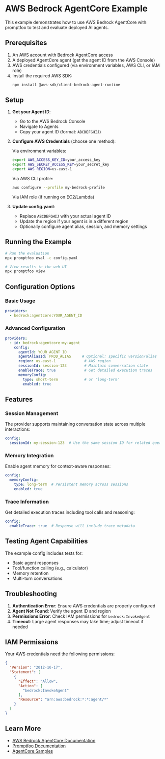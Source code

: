 # AWS Bedrock AgentCore Example

This example demonstrates how to use AWS Bedrock AgentCore with promptfoo to test and evaluate deployed AI agents.

## Prerequisites

1. An AWS account with Bedrock AgentCore access
2. A deployed AgentCore agent (get the agent ID from the AWS Console)
3. AWS credentials configured (via environment variables, AWS CLI, or IAM role)
4. Install the required AWS SDK:
   ```bash
   npm install @aws-sdk/client-bedrock-agent-runtime
   ```

## Setup

1. **Get your Agent ID**: 
   - Go to the AWS Bedrock Console
   - Navigate to Agents
   - Copy your agent ID (format: `ABCDEFGHIJ`)

2. **Configure AWS Credentials** (choose one method):
   
   Via environment variables:
   ```bash
   export AWS_ACCESS_KEY_ID=your_access_key
   export AWS_SECRET_ACCESS_KEY=your_secret_key
   export AWS_REGION=us-east-1
   ```
   
   Via AWS CLI profile:
   ```bash
   aws configure --profile my-bedrock-profile
   ```
   
   Via IAM role (if running on EC2/Lambda)

3. **Update config.yaml**:
   - Replace `ABCDEFGHIJ` with your actual agent ID
   - Update the region if your agent is in a different region
   - Optionally configure agent alias, session, and memory settings

## Running the Example

```bash
# Run the evaluation
npx promptfoo eval -c config.yaml

# View results in the web UI
npx promptfoo view
```

## Configuration Options

### Basic Usage
```yaml
providers:
  - bedrock:agentcore:YOUR_AGENT_ID
```

### Advanced Configuration
```yaml
providers:
  - id: bedrock:agentcore:my-agent
    config:
      agentId: YOUR_AGENT_ID
      agentAliasId: PROD_ALIAS     # Optional: specific version/alias
      region: us-east-1             # AWS region
      sessionId: session-123        # Maintain conversation state
      enableTrace: true             # Get detailed execution traces
      memoryConfig:
        type: short-term            # or 'long-term'
        enabled: true
```

## Features

### Session Management
The provider supports maintaining conversation state across multiple interactions:
```yaml
config:
  sessionId: my-session-123  # Use the same session ID for related queries
```

### Memory Integration
Enable agent memory for context-aware responses:
```yaml
config:
  memoryConfig:
    type: long-term  # Persistent memory across sessions
    enabled: true
```

### Trace Information
Get detailed execution traces including tool calls and reasoning:
```yaml
config:
  enableTrace: true  # Response will include trace metadata
```

## Testing Agent Capabilities

The example config includes tests for:
- Basic agent responses
- Tool/function calling (e.g., calculator)
- Memory retention
- Multi-turn conversations

## Troubleshooting

1. **Authentication Error**: Ensure AWS credentials are properly configured
2. **Agent Not Found**: Verify the agent ID and region
3. **Permissions Error**: Check IAM permissions for `bedrock:InvokeAgent`
4. **Timeout**: Large agent responses may take time; adjust timeout if needed

## IAM Permissions

Your AWS credentials need the following permissions:
```json
{
  "Version": "2012-10-17",
  "Statement": [
    {
      "Effect": "Allow",
      "Action": [
        "bedrock:InvokeAgent"
      ],
      "Resource": "arn:aws:bedrock:*:*:agent/*"
    }
  ]
}
```

## Learn More

- [AWS Bedrock AgentCore Documentation](https://docs.aws.amazon.com/bedrock/latest/userguide/agents.html)
- [Promptfoo Documentation](https://promptfoo.dev/docs/providers/bedrock/)
- [AgentCore Samples](https://github.com/awslabs/amazon-bedrock-agentcore-samples)